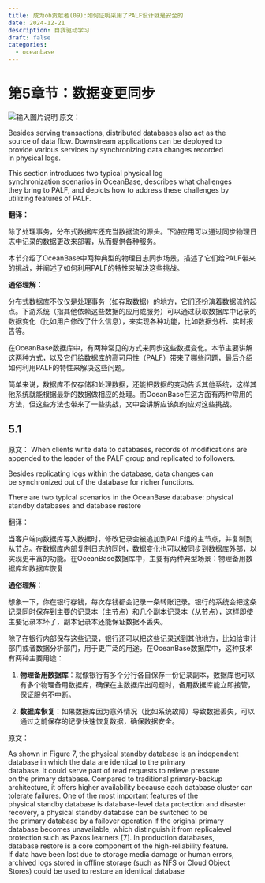```yaml
---
title: 成为ob贡献者(09):如何证明采用了PALF设计就是安全的
date: 2024-12-21
description: 自我驱动学习
draft: false
categories:
  - oceanbase
---
```






# 第5章节：数据变更同步


![输入图片说明](https://foruda.gitee.com/images/1739357371842613036/cc118291_116887.png "屏幕截图")
原文：

Besides serving transactions, distributed databases also act as the  
source of data flow. Downstream applications can be deployed to  
provide various services by synchronizing data changes recorded  
in physical logs. 

This section introduces two typical physical log  
synchronization scenarios in OceanBase, describes what challenges  
they bring to PALF, and depicts how to address these challenges by  
utilizing features of PALF.


**翻译：**

除了处理事务，分布式数据库还充当数据流的源头。下游应用可以通过同步物理日志中记录的数据更改来部署，从而提供各种服务。

本节介绍了OceanBase中两种典型的物理日志同步场景，描述了它们给PALF带来的挑战，并阐述了如何利用PALF的特性来解决这些挑战。

**通俗理解：**

分布式数据库不仅仅是处理事务（如存取数据）的地方，它们还扮演着数据流的起点。下游系统（指其他依赖这些数据的应用或服务）可以通过获取数据库中记录的数据变化（比如用户修改了什么信息），来实现各种功能，比如数据分析、实时报告等。

在OceanBase数据库中，有两种常见的方式来同步这些数据变化。本节主要讲解这两种方式，以及它们给数据库的高可用性（PALF）带来了哪些问题，最后介绍如何利用PALF的特性来解决这些问题。

简单来说，数据库不仅存储和处理数据，还能把数据的变动告诉其他系统，这样其他系统就能根据最新的数据做相应的处理。而OceanBase在这方面有两种常用的方法，但这些方法也带来了一些挑战，文中会讲解应该如何应对这些挑战。


## 5.1

原文：
When clients write data to databases, records of modifications are  
appended to the leader of the PALF group and replicated to followers. 

Besides replicating logs within the database, data changes can  
be synchronized out of the database for richer functions. 

There are  two typical scenarios in the OceanBase database: 
physical standby  databases and database restore

翻译：

当客户端向数据库写入数据时，修改记录会被追加到PALF组的主节点，并复制到从节点。在数据库内部复制日志的同时，数据变化也可以被同步到数据库外部，以实现更丰富的功能。在OceanBase数据库中，主要有两种典型场景：物理备用数据库和数据库恢复

**通俗理解**：

想象一下，你在银行存钱，每次存钱都会记录一条转账记录。银行的系统会把这条记录同时保存到主要的记录本（主节点）和几个副本记录本（从节点），这样即使主要记录本坏了，副本记录本还能保证数据不丢失。

除了在银行内部保存这些记录，银行还可以把这些记录送到其他地方，比如给审计部门或者数据分析部门，用于更广泛的用途。在OceanBase数据库中，这种技术有两种主要用途：

1. **物理备用数据库**：就像银行有多个分行各自保存一份记录副本，数据库也可以有多个物理备用数据库，确保在主数据库出问题时，备用数据库能立即接管，保证服务不中断。
    
2. **数据库恢复**：如果数据库因为意外情况（比如系统故障）导致数据丢失，可以通过之前保存的记录快速恢复数据，确保数据安全。

原文：


As shown in Figure 7, the physical standby database is an independent database in which the data are identical to the primary  
database. It could serve part of read requests to relieve pressure  
on the primary database. Compared to traditional primary-backup  
architecture, it offers higher availability because each database cluster can tolerate failures. One of the most important features of the  
physical standby database is database-level data protection and disaster recovery, a physical standby database can be switched to be  
the primary database by a failover operation if the original primary  
database becomes unavailable, which distinguish it from replicalevel protection such as Paxos learners [7]. In production databases,  
database restore is a core component of the high-reliability feature.  
If data have been lost due to storage media damage or human errors,  
archived logs stored in offline storage (such as NFS or Cloud Object  
Stores) could be used to restore an identical database
